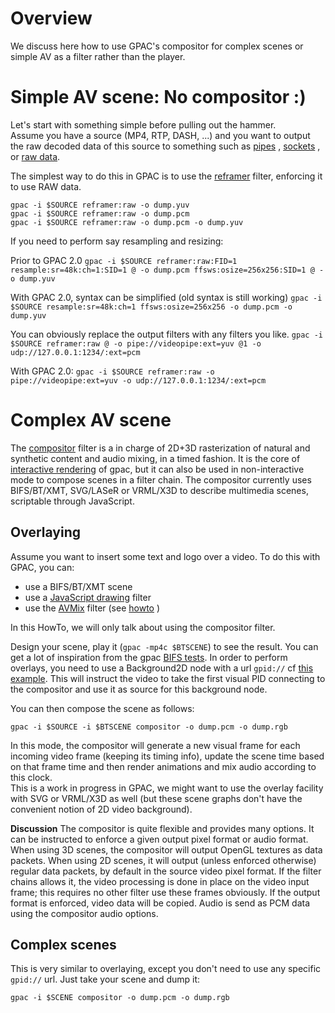 # Overview

We discuss here how to use GPAC's compositor for complex scenes or simple AV as a filter rather than the player.

 
# Simple AV scene: No compositor :)
Let's start with something simple before pulling out the hammer.  
Assume you have a source (MP4, RTP, DASH, ...) and you want to output the raw decoded data of this source to something such as [pipes](pipes) , [sockets](sockets) , or [raw data](raw-formats).

The simplest way to do this in GPAC is to use the [reframer](reframer) filter, enforcing it to use RAW data.
 
```
gpac -i $SOURCE reframer:raw -o dump.yuv
gpac -i $SOURCE reframer:raw -o dump.pcm
gpac -i $SOURCE reframer:raw -o dump.pcm -o dump.yuv
```

If you need to perform say resampling and resizing:

Prior to GPAC 2.0
```gpac -i $SOURCE reframer:raw:FID=1 resample:sr=48k:ch=1:SID=1 @ -o dump.pcm ffsws:osize=256x256:SID=1 @ -o dump.yuv```

With GPAC 2.0, syntax can be simplified (old syntax is still working)
```gpac -i $SOURCE resample:sr=48k:ch=1 ffsws:osize=256x256 -o dump.pcm -o dump.yuv```


 You can obviously replace the output filters with any filters you like.
```gpac -i $SOURCE reframer:raw @ -o pipe://videopipe:ext=yuv @1 -o udp://127.0.0.1:1234/:ext=pcm```

With GPAC 2.0:
```gpac -i $SOURCE reframer:raw -o pipe://videopipe:ext=yuv -o udp://127.0.0.1:1234/:ext=pcm```

# Complex AV scene

The [compositor](compositor) filter is a in charge of 2D+3D rasterization of natural and synthetic content and audio mixing, in a timed fashion. It is the core of [interactive rendering](Player) of gpac, but it can also be used in non-interactive mode to compose scenes in a filter chain. The compositor currently uses BIFS/BT/XMT, SVG/LASeR or VRML/X3D to describe multimedia scenes, scriptable through JavaScript.

## Overlaying 

Assume you want to insert some text and logo over a video. To do this with GPAC, you can:
- use a BIFS/BT/XMT scene
- use a [JavaScript drawing](evg) filter
- use the [AVMix](avmix) filter (see [howto](avmix_tuto) )

In this HowTo, we will only talk about using the compositor filter.

Design your scene, play it (`gpac -mp4c $BTSCENE`) to see the result. You can get a lot of inspiration from the gpac [BIFS tests](https://github.com/gpac/gpac/tree/master/tests/media/bifs).
In order to perform overlays, you need to use a Background2D node with a url `gpid://` cf [this example](http://download.tsi.telecom-paristech.fr/gpac/gpac_test_suite/resources/media/raw/overlay.bt). This will instruct the video to take the first visual PID connecting to the compositor and use it as source for this background node.

You can then compose the scene as follows:

```gpac -i $SOURCE -i $BTSCENE compositor -o dump.pcm -o dump.rgb```

In this mode, the compositor will generate a new visual frame for each incoming video frame (keeping its timing info), update the scene time based on that frame time and then render animations and mix audio according to this clock.  
This is a work in progress in GPAC, we might want to use the overlay facility with SVG or VRML/X3D as well (but these scene graphs don't have the convenient notion of 2D video background).

__Discussion__
The compositor is quite flexible and provides many options. It can be instructed to enforce a given output pixel format or audio format. When using 3D scenes, the compositor will output OpenGL textures as data packets. When using 2D scenes, it will output (unless enforced otherwise) regular data packets, by default in the source video pixel format. If the filter chains allows it, the video processing is done in place on the video input frame; this requires no other filter use these frames obviously. If the output format is enforced, video data will be copied. Audio is send as PCM data using the compositor audio options.


## Complex scenes
This is very similar to overlaying, except you don't need to use any specific `gpid://` url. Just take your scene and dump it:

```gpac -i $SCENE compositor -o dump.pcm -o dump.rgb```


